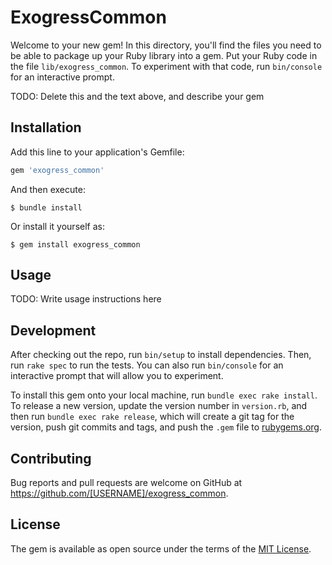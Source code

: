 # ExogressCommon

Welcome to your new gem! In this directory, you'll find the files you need to be able to package up your Ruby library into a gem. Put your Ruby code in the file `lib/exogress_common`. To experiment with that code, run `bin/console` for an interactive prompt.

TODO: Delete this and the text above, and describe your gem

## Installation

Add this line to your application's Gemfile:

```ruby
gem 'exogress_common'
```

And then execute:

    $ bundle install

Or install it yourself as:

    $ gem install exogress_common

## Usage

TODO: Write usage instructions here

## Development

After checking out the repo, run `bin/setup` to install dependencies. Then, run `rake spec` to run the tests. You can also run `bin/console` for an interactive prompt that will allow you to experiment.

To install this gem onto your local machine, run `bundle exec rake install`. To release a new version, update the version number in `version.rb`, and then run `bundle exec rake release`, which will create a git tag for the version, push git commits and tags, and push the `.gem` file to [rubygems.org](https://rubygems.org).

## Contributing

Bug reports and pull requests are welcome on GitHub at https://github.com/[USERNAME]/exogress_common.


## License

The gem is available as open source under the terms of the [MIT License](https://opensource.org/licenses/MIT).

